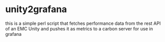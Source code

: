 # unity2grafana
this is a simple perl script that fetches performance data from the rest API of an EMC Unity and pushes it as metrics to a carbon server for use in grafana
